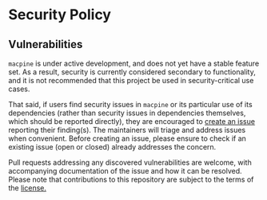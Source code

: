 # Security Policy

## Vulnerabilities

`macpine` is under active development, and does not yet have a stable feature set. As a result, security is currently considered secondary to
functionality, and it is not recommended that this project be used in security-critical use cases.

That said, if users find security issues in `macpine` or its particular use of its dependencies (rather than security issues in dependencies
themselves, which should be reported directly), they are encouraged to [create an issue](https://github.com/beringresearch/macpine/issues/new/choose)
reporting their finding(s). The maintainers will triage and address issues when convenient. Before creating an issue, please ensure to check if an
existing issue (open or closed) already addresses the concern.

Pull requests addressing any discovered vulnerabilities are welcome, with accompanying documentation of the issue and how it can be resolved. Please 
note that contributions to this repository are subject to the terms of the [license.](https://github.com/beringresearch/macpine/blob/main/LICENSE.md)
